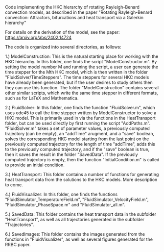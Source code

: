 Code implementing the HKC hierarchy of rotating Rayleigh-Benard convection models, as described in the paper 
"Rotating Rayleigh-Benard convection: Attractors, bifurcations and heat transport via a Galerkin hierarchy"

For details on the derivation of the model, see the paper: https://arxiv.org/abs/2402.14724

The code is organized into several directories, as follows:

1.) ModelConstruction: This is the natural starting place for working with the HKC hierarchy.  In this folder,
                       one finds the script "ModelConstructor.m".  By setting the model number M and running 
                       the script, a user can generate the time stepper for the Mth HKC model, which is then
                       written in the folder "FluidSolver/TimeSteppers".  The time steppers for several HKC
                       models have already been generated, but if the user desires to study others then they
                       can use this function.  The folder "ModelConstruction" contains several other similar
                       scripts, which write the same time stepper in different formats, such as for LaTeX and
                       Mathematica.
                       
2.) FluidSolver: In this folder, one finds the function "FluidSolver.m", which uses ode45 to call the time 
                 stepper written by ModelConstructor to solve a HKC model.  This is primarily used in via 
                 the functions in the HeatTransport folder, but can be used directly by first running the
                 script "AddPaths.m".  "FluidSolver.m" takes a set of parameter values, a previously
                 computed trajectory (can be empty), an "addTime" arugment, and a "save" boolean, solves the
                 corresponding HKC model starting from the last point on the previously computed trajectory
                 for the length of time "addTime", adds this to the previously computed trajectory, and if
                 the "save" boolean is true, then it saves the result in the folder "SavedData".  If the
                 previously computed trajectory is empty, then the function "InitialCondition.m" is called
                 to provide an initial condition.

3.) HeatTransport: This folder contains a number of functions for generating heat transport data from the
                   solutions to the HKC models.  More description to come.

4.) FluidVisualizer: In this folder, one finds the functions "FluidSimulator_TemperatureField.m",
                     "FluidSimulator_VelocityField.m", "FluidSimulator_PhaseSpace.m" and
                     "FluidSimulator_all.m".  

5.) SavedData: This folder contains the heat transport data in the subfolder "HeatTransport", as well as
               all trajectories generated in the subfolder "Trajectories".  

6.) SavedImages: This folder contains the images generated from the functions in "FluidVisualizer", as well
                 as several figures generated for the RRBC paper.
